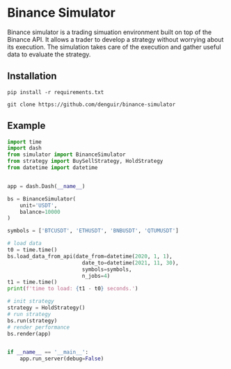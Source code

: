 # Binance Simulator
Binance simulator is a trading simuation environment built on top of the Binance API. It allows a trader to develop a strategy without worrying about its execution. The simulation takes care of the execution and gather useful data to evaluate the strategy.

## Installation

```shell
pip install -r requirements.txt
```

```shell
git clone https://github.com/denguir/binance-simulator
```

## Example

```python
import time
import dash
from simulator import BinanceSimulator
from strategy import BuySellStrategy, HoldStrategy
from datetime import datetime


app = dash.Dash(__name__)

bs = BinanceSimulator(
    unit='USDT',
    balance=10000
)

symbols = ['BTCUSDT', 'ETHUSDT', 'BNBUSDT', 'QTUMUSDT']

# load data
t0 = time.time()
bs.load_data_from_api(date_from=datetime(2020, 1, 1),
                        date_to=datetime(2021, 11, 30),
                        symbols=symbols,
                        n_jobs=4)
t1 = time.time()
print(f'time to load: {t1 - t0} seconds.')

# init strategy
strategy = HoldStrategy()
# run strategy
bs.run(strategy)
# render performance
bs.render(app)


if __name__ == '__main__':
    app.run_server(debug=False)
```